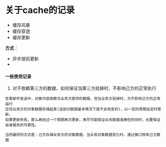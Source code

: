 # 关于cache的记录



- 缓存风暴
- 缓存穿透
- 缓存更新


**方式**：
- 异步提前更新
- 




#### 一些使用记录

1. 对于依赖第三方的数据，如何保证当第三方挂掉时，不影响己方的正常执行

```
告警邮件发送中，对象内容依赖与业务方提供的数据，但当业务方宕掉时，为不影响己方的正常运行
应将业务方的对象数据存储起来(这部分数据基本情况下是不会改变的)，以一定的周期去定时更新，
如果更新失败，那么再经过一个周期再次更新，再尽可能保证业务数据准确性的同时，也要保证自身服务的可靠性。

当然最好的方式是：己方存储业务方的对象数据，当业务对象数据变化时，通过接口修改己方数据

```
